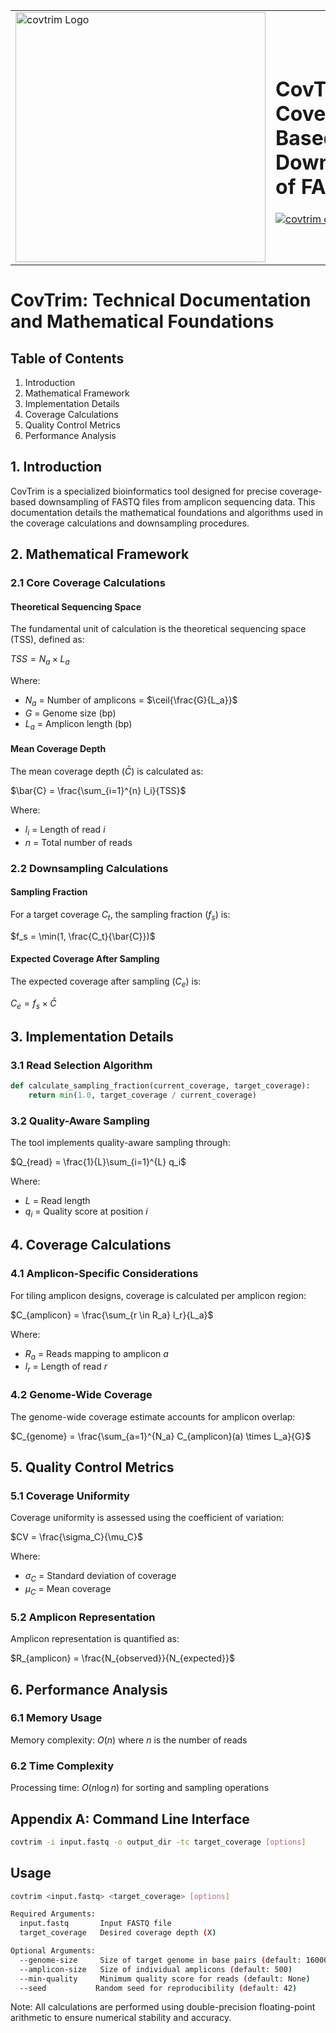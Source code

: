 <table align="center" style="margin: 0px auto;">
  <tr>
    <td>
      <img src="https://raw.githubusercontent.com/phac-nml/covtrim/main/extra/covtrim_logo.svg" alt="covtrim Logo" width="400" height="auto"/>
    </td>
    <td>
      <h1>CovTrim: Coverage-Based Downsampling of FASTQ Files</h1>
<a href="https://anaconda.org/gosahan/covtrim">
  <img src="https://anaconda.org/gosahan/covtrim/badges/version.svg" alt="covtrim on Anaconda"/>
</a>
<a href="">
  <img src="https://anaconda.org/gosahan/covtrim/badges/platforms.svg"/>        
</a>
<a href="">
  <img src="https://anaconda.org/gosahan/covtrim/badges/latest_release_date.svg"/>        
</a>
    </td>
  </tr>
</table>

# CovTrim: Technical Documentation and Mathematical Foundations

## Table of Contents
1. Introduction
2. Mathematical Framework
3. Implementation Details
4. Coverage Calculations
5. Quality Control Metrics
6. Performance Analysis

## 1. Introduction

CovTrim is a specialized bioinformatics tool designed for precise coverage-based downsampling of FASTQ files from amplicon sequencing data. This documentation details the mathematical foundations and algorithms used in the coverage calculations and downsampling procedures.

## 2. Mathematical Framework

### 2.1 Core Coverage Calculations

#### Theoretical Sequencing Space
The fundamental unit of calculation is the theoretical sequencing space (TSS), defined as:

$TSS = N_a \times L_a$

Where:
- $N_a$ = Number of amplicons = $\ceil{\frac{G}{L_a}}$
- $G$ = Genome size (bp)
- $L_a$ = Amplicon length (bp)

#### Mean Coverage Depth
The mean coverage depth ($\bar{C}$) is calculated as:

$\bar{C} = \frac{\sum_{i=1}^{n} l_i}{TSS}$

Where:
- $l_i$ = Length of read $i$
- $n$ = Total number of reads

### 2.2 Downsampling Calculations

#### Sampling Fraction
For a target coverage $C_t$, the sampling fraction ($f_s$) is:

$f_s = \min(1, \frac{C_t}{\bar{C}})$

#### Expected Coverage After Sampling
The expected coverage after sampling ($C_e$) is:

$C_e = f_s \times \bar{C}$

## 3. Implementation Details

### 3.1 Read Selection Algorithm
```python
def calculate_sampling_fraction(current_coverage, target_coverage):
    return min(1.0, target_coverage / current_coverage)
```

### 3.2 Quality-Aware Sampling
The tool implements quality-aware sampling through:

$Q_{read} = \frac{1}{L}\sum_{i=1}^{L} q_i$

Where:
- $L$ = Read length
- $q_i$ = Quality score at position $i$

## 4. Coverage Calculations

### 4.1 Amplicon-Specific Considerations
For tiling amplicon designs, coverage is calculated per amplicon region:

$C_{amplicon} = \frac{\sum_{r \in R_a} l_r}{L_a}$

Where:
- $R_a$ = Reads mapping to amplicon $a$
- $l_r$ = Length of read $r$

### 4.2 Genome-Wide Coverage
The genome-wide coverage estimate accounts for amplicon overlap:

$C_{genome} = \frac{\sum_{a=1}^{N_a} C_{amplicon}(a) \times L_a}{G}$

## 5. Quality Control Metrics

### 5.1 Coverage Uniformity
Coverage uniformity is assessed using the coefficient of variation:

$CV = \frac{\sigma_C}{\mu_C}$

Where:
- $\sigma_C$ = Standard deviation of coverage
- $\mu_C$ = Mean coverage

### 5.2 Amplicon Representation
Amplicon representation is quantified as:

$R_{amplicon} = \frac{N_{observed}}{N_{expected}}$

## 6. Performance Analysis

### 6.1 Memory Usage
Memory complexity: $O(n)$ where $n$ is the number of reads

### 6.2 Time Complexity
Processing time: $O(n \log n)$ for sorting and sampling operations

## Appendix A: Command Line Interface

```bash
covtrim -i input.fastq -o output_dir -tc target_coverage [options]
```
## Usage
```bash
covtrim <input.fastq> <target_coverage> [options]

Required Arguments:
  input.fastq       Input FASTQ file
  target_coverage   Desired coverage depth (X)

Optional Arguments:
  --genome-size     Size of target genome in base pairs (default: 16000)
  --amplicon-size   Size of individual amplicons (default: 500)
  --min-quality     Minimum quality score for reads (default: None)
  --seed           Random seed for reproducibility (default: 42)
```

Note: All calculations are performed using double-precision floating-point arithmetic to ensure numerical stability and accuracy.